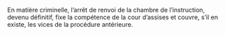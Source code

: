 En matière criminelle, l’arrêt de renvoi de la chambre de l’instruction, devenu définitif, fixe la compétence de la cour d’assises et couvre, s’il en existe, les vices de la procédure antérieure.